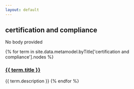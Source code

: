 ```yaml
---
layout: default
---
```

<style>
.initial-content {
  padding-left:5%;
  padding-right:25px;
}
</style>

## certification and compliance

No body provided

{% for term in site.data.metamodel.byTitle['certification and compliance'].nodes %}
### <a href='/_pages/embed?t={{ term.title }}'>{{ term.title }}</a>

{{ term.description }}
{% endfor %}
